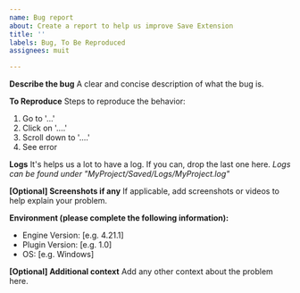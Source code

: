 ```yaml
---
name: Bug report
about: Create a report to help us improve Save Extension
title: ''
labels: Bug, To Be Reproduced
assignees: muit

---
```


**Describe the bug**
A clear and concise description of what the bug is.

**To Reproduce**
Steps to reproduce the behavior:
1. Go to '...'
2. Click on '....'
3. Scroll down to '....'
4. See error

**Logs**
It's helps us a lot to have a log. If you can, drop the last one here.
*Logs can be found under "MyProject/Saved/Logs/MyProject.log"*

**[Optional] Screenshots if any**
If applicable, add screenshots or videos to help explain your problem.

**Environment (please complete the following information):**
 - Engine Version: [e.g. 4.21.1]
 - Plugin Version: [e.g. 1.0]
 - OS: [e.g. Windows]

**[Optional] Additional context**
Add any other context about the problem here.
